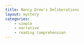 ```yaml
---
title: Nancy Drew's Deliberations
layout: mystery 
categories:
    - simple
    - narrative
    - reading comprehension
---
```


